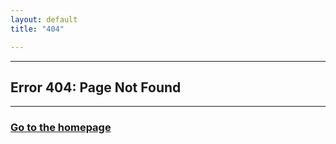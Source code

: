 ```yaml
---
layout: default
title: "404"

---
```

***

## Error 404: Page Not Found

***

### [Go to the homepage]( "Home")
